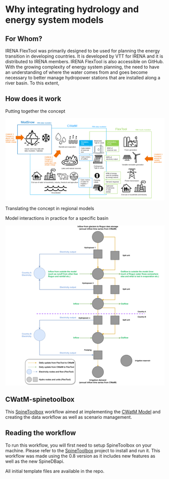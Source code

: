 # Why integrating hydrology and energy system models

## For Whom?

IRENA FlexTool was primarily designed to be used for planning the energy transition in developing countries. It is developed by VTT for IRENA and it is distributed to IRENA members. IRENA FlexTool is also accessible on GitHub. With the growing complexity of energy system planning, the need to have an understanding of where the water comes from and goes become necessary to better manage hydropower stations that are installed along a river basin. To this extent, 

## How does it work

Putting together the concept

![general_concept](images/general_concept.png)



Translating the concept in regional models



Model interactions in practice for a specific basin



![concept_model](images/flow_chart.svg)

## CWatM-spinetoolbox

This [SpineToolbox](https://github.com/spine-tools/Spine-Toolbox/	"Github Link") workflow aimed at implementing the [CWatM Model](https://github.com/iiasa/CWatM	"Github Link") and creating the data workflow as well as scenario management. 

## Reading the workflow

To run this workflow, you will first need to setup SpineToolbox on your machine. Please refer to the [SpineToolbox](https://github.com/spine-tools/Spine-Toolbox/tree/0.8-dev	"Github Link") project to install and run it. This workflow was made using the 0.8 version as it includes new features as well as the new SpineDBapi.

All initial template files are available in the repo.

